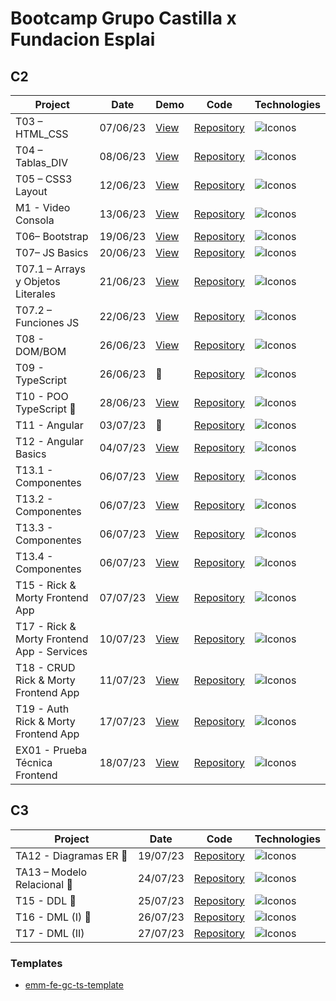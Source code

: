 # Bootcamp Grupo Castilla x Fundacion Esplai

## C2

| Project | Date | Demo | Code | Technologies |
|----------|------|----------|----------| --------|
| T03 – HTML_CSS | 07/06/23 | [View](https://emagrina.github.io/emm-fe-gc-t03-html-css-07-06-23/) | [Repository](https://github.com/emagrina/emm-fe-gc-t03-html-css-07-06-23) |  <img alt="Iconos" src="https://skillicons.dev/icons?i=html,css&theme=light"> |
| T04 – Tablas_DIV | 08/06/23 | [View](https://emagrina.github.io/emm-fe-gc-t04-08-06-23/) | [Repository](https://github.com/emagrina/emm-fe-gc-t04-08-06-23) | <img alt="Iconos" src="https://skillicons.dev/icons?i=html,css&theme=light"> |
| T05 – CSS3 Layout | 12/06/23 | [View](https://emagrina.github.io/emm-fe-gc-t05-12-06-23/) | [Repository](https://github.com/emagrina/emm-fe-gc-t05-12-06-23) | <img alt="Iconos" src="https://skillicons.dev/icons?i=html,css&theme=light"> |
| M1 - Video Consola | 13/06/23 | [View](https://emagrina.github.io/emm-fe-gc-m01-13-06-23/) | [Repository](https://github.com/emagrina/emm-fe-gc-m01-13-06-23) | <img alt="Iconos" src="https://skillicons.dev/icons?i=html,css&theme=light"> |
| T06– Bootstrap | 19/06/23 | [View](https://emagrina.github.io/emm-fe-gc-t06-19-06-23/) | [Repository](https://github.com/emagrina/emm-fe-gc-t06-19-06-23) | <img alt="Iconos" src="https://skillicons.dev/icons?i=bootstrap,html,css&theme=light"> |
| T07– JS Basics | 20/06/23 | [View](https://emagrina.github.io/emm-fe-gc-t07-20-06-23/) | [Repository](https://github.com/emagrina/emm-fe-gc-t07-20-06-23) | <img alt="Iconos" src="https://skillicons.dev/icons?i=js&theme=light"> |
| T07.1 – Arrays y Objetos Literales | 21/06/23 | [View](https://emagrina.github.io/emm-fe-gc-t07.1-21-06-23/) | [Repository](https://github.com/emagrina/emm-fe-gc-t07.1-21-06-23) | <img alt="Iconos" src="https://skillicons.dev/icons?i=js&theme=light"> |
| T07.2 – Funciones JS | 22/06/23 | [View](https://emagrina.github.io/emm-fe-gc-t07.2-22-06-23/) | [Repository](https://github.com/emagrina/emm-fe-gc-t07.2-22-06-23) | <img alt="Iconos" src="https://skillicons.dev/icons?i=js&theme=light"> |
| T08 - DOM/BOM | 26/06/23 | [View](https://emagrina.github.io/emm-fe-gc-t08-26-06-23/) | [Repository](https://github.com/emagrina/emm-fe-gc-t08-26-06-23) | <img alt="Iconos" src="https://skillicons.dev/icons?i=js,bootstrap,html&theme=light"> |
| T09 - TypeScript | 26/06/23 | 🙈 | [Repository](https://github.com/emagrina/emm-fe-gc-t09-26-06-23) | <img alt="Iconos" src="https://skillicons.dev/icons?i=ts&theme=light"> |
| T10 - POO TypeScript 👥 | 28/06/23 | [View](https://emagrina.github.io/team4-fe-gc-t09-28-06-23/) | [Repository](https://github.com/emagrina/team4-fe-gc-t09-28-06-23) | <img alt="Iconos" src="https://skillicons.dev/icons?i=ts&theme=light"> |
| T11 - Angular | 03/07/23 | 🙈 | [Repository](https://github.com/emagrina/emm-fe-gc-t11-03-07-23) | <img alt="Iconos" src="https://skillicons.dev/icons?i=angular&theme=light"> |
| T12 - Angular Basics | 04/07/23 | [View](https://emagrina-calculator.netlify.app/) | [Repository](https://github.com/emagrina/emm-fe-gc-t12-04-07-23) | <img alt="Iconos" src="https://skillicons.dev/icons?i=angular&theme=light"> |
| T13.1 - Componentes | 06/07/23 | [View](https://emagrina-emm-fe-gc-t35-1-06-07-23.netlify.app/) | [Repository](https://github.com/emagrina/emm-fe-gc-t35.1-06-07-23) | <img alt="Iconos" src="https://skillicons.dev/icons?i=angular&theme=light"> |
| T13.2 - Componentes | 06/07/23 | [View](https://emagrina-emm-fe-gc-t35-2-06-07-23.netlify.app/) | [Repository](https://github.com/emagrina/emm-fe-gc-t35.2-06-07-23) | <img alt="Iconos" src="https://skillicons.dev/icons?i=angular&theme=light"> |
| T13.3 - Componentes | 06/07/23 | [View](https://emagrina-emm-fe-gc-t35-3-06-07-23.netlify.app/) | [Repository](https://github.com/emagrina/emm-fe-gc-t35.3-06-07-23) | <img alt="Iconos" src="https://skillicons.dev/icons?i=angular&theme=light"> |
| T13.4 - Componentes | 06/07/23 | [View](https://emagrina-emm-fe-gc-t35-4-06-07-23.netlify.app/) | [Repository](https://github.com/emagrina/emm-fe-gc-t35.4-06-07-23) | <img alt="Iconos" src="https://skillicons.dev/icons?i=angular&theme=light"> |
| T15 - Rick & Morty Frontend App | 07/07/23 | [View](https://main.d2a7mkj0oubaet.amplifyapp.com/) | [Repository](https://github.com/emagrina/emm-fe-gc-t15-07-07-23) | <img alt="Iconos" src="https://skillicons.dev/icons?i=angular&theme=light"> |
| T17 - Rick & Morty Frontend App - Services | 10/07/23 | [View](https://main.d3oh690l4khlp7.amplifyapp.com/) | [Repository](https://github.com/emagrina/emm-fe-gc-t17-10-07-23) | <img alt="Iconos" src="https://skillicons.dev/icons?i=angular&theme=light"> |
| T18 - CRUD Rick & Morty Frontend App | 11/07/23 | [View](https://main.d1yzooehbdhfau.amplifyapp.com/) | [Repository](https://github.com/emagrina/emm-fe-gc-t18-11-07-23) | <img alt="Iconos" src="https://skillicons.dev/icons?i=angular&theme=light"> |
| T19 - Auth Rick & Morty Frontend App | 17/07/23 | [View](https://main.dcpuxppbr5h71.amplifyapp.com/) | [Repository](https://github.com/emagrina/emm-fe-gc-t19-17-07-23) | <img alt="Iconos" src="https://skillicons.dev/icons?i=angular&theme=light"> |
| EX01 - Prueba Técnica Frontend | 18/07/23 | [View](https://main.d2rijkp6h51cs.amplifyapp.com/) | [Repository](https://github.com/emagrina/emm-fe-gc-ex1-18-07-23) | <img alt="Iconos" src="https://skillicons.dev/icons?i=angular&theme=light"> |

## C3

| Project | Date | Code | Technologies |
|----------|----------|----------| --------|
| TA12 - Diagramas ER 👥 | 19/07/23 | [Repository](https://github.com/emagrina/team3-fe-gc-t12-19-07-23) | <img alt="Iconos" src="https://skillicons.dev/icons?i=mysql&theme=light">  |
| TA13 – Modelo Relacional 👥 | 24/07/23 | [Repository](https://github.com/emagrina/team3-fe-gc-t13-24-07-23) |  <img alt="Iconos" src="https://skillicons.dev/icons?i=mysql&theme=light"> |
| T15 - DDL 👥 | 25/07/23 | [Repository](https://github.com/emagrina/team3-fe-gc-t15-25-07-23) | <img alt="Iconos" src="https://skillicons.dev/icons?i=mysql&theme=light"> |
| T16 - DML (I) 👥| 26/07/23 | [Repository](https://github.com/emagrina/emm-fe-gc-t16-26-07-23) | <img alt="Iconos" src="https://skillicons.dev/icons?i=mysql&theme=light"> |
| T17 - DML (II) | 27/07/23 | [Repository](https://github.com/emagrina/emm-fe-gc-t17-27-07-23/tree/main) | <img alt="Iconos" src="https://skillicons.dev/icons?i=mysql&theme=light"> |

### Templates

- [emm-fe-gc-ts-template](https://github.com/emagrina/emm-fe-gc-ts-template)
